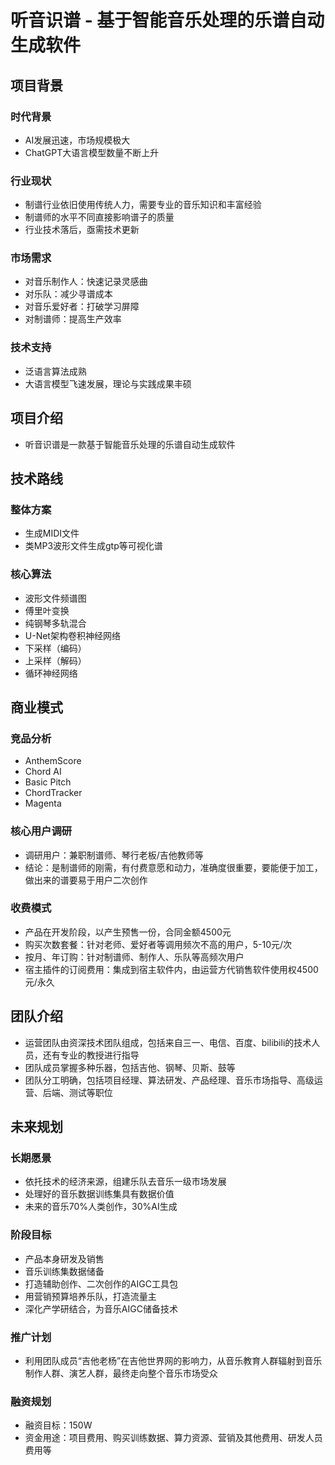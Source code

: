 # 听音识谱 - 基于智能音乐处理的乐谱自动生成软件

## 项目背景

### 时代背景

- AI发展迅速，市场规模极大
- ChatGPT大语言模型数量不断上升

### 行业现状

- 制谱行业依旧使用传统人力，需要专业的音乐知识和丰富经验
- 制谱师的水平不同直接影响谱子的质量
- 行业技术落后，亟需技术更新

### 市场需求

- 对音乐制作人：快速记录灵感曲
- 对乐队：减少寻谱成本
- 对音乐爱好者：打破学习屏障
- 对制谱师：提高生产效率

### 技术支持

- 泛语言算法成熟
- 大语言模型飞速发展，理论与实践成果丰硕

## 项目介绍

- 听音识谱是一款基于智能音乐处理的乐谱自动生成软件

## 技术路线

### 整体方案

- 生成MIDI文件
- 类MP3波形文件生成gtp等可视化谱

### 核心算法

- 波形文件频谱图
- 傅里叶变换
- 纯钢琴多轨混合
- U-Net架构卷积神经网络
- 下采样（编码）
- 上采样（解码）
- 循环神经网络

## 商业模式

### 竞品分析

- AnthemScore
- Chord AI
- Basic Pitch
- ChordTracker
- Magenta

### 核心用户调研

- 调研用户：兼职制谱师、琴行老板/吉他教师等
- 结论：是制谱师的刚需，有付费意愿和动力，准确度很重要，要能便于加工，做出来的谱要易于用户二次创作

### 收费模式

- 产品在开发阶段，以产生预售一份，合同金额4500元
- 购买次数套餐：针对老师、爱好者等调用频次不高的用户，5-10元/次
- 按月、年订购：针对制谱师、制作人、乐队等高频次用户
- 宿主插件的订阅费用：集成到宿主软件内，由运营方代销售软件使用权4500元/永久

## 团队介绍

- 运营团队由资深技术团队组成，包括来自三一、电信、百度、bilibili的技术人员，还有专业的教授进行指导
- 团队成员掌握多种乐器，包括吉他、钢琴、贝斯、鼓等
- 团队分工明确，包括项目经理、算法研发、产品经理、音乐市场指导、高级运营、后端、测试等职位

## 未来规划

### 长期愿景

- 依托技术的经济来源，组建乐队去音乐一级市场发展
- 处理好的音乐数据训练集具有数据价值
- 未来的音乐70%人类创作，30%AI生成

### 阶段目标

- 产品本身研发及销售
- 音乐训练集数据储备
- 打造辅助创作、二次创作的AIGC工具包
- 用营销预算培养乐队，打造流量主
- 深化产学研结合，为音乐AIGC储备技术

### 推广计划

- 利用团队成员“吉他老杨”在吉他世界网的影响力，从音乐教育人群辐射到音乐制作人群、演艺人群，最终走向整个音乐市场受众

### 融资规划

- 融资目标：150W
- 资金用途：项目费用、购买训练数据、算力资源、营销及其他费用、研发人员费用等